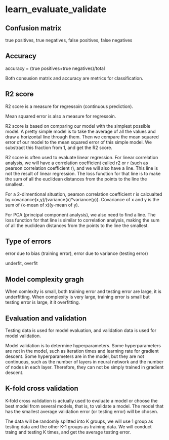 # learn_evaluate_validate

## Confusion matrix

true positives, true negatives, false positives, false negatives

## Accuracy

accuracy = (true positives+true negatives)/total

Both consusion matrix and accuracy are metrics for classification.

## R2 score

R2 score is a measure for regressoin (continuous prediction).

Mean squared error is also a measure for regressoin.

R2 score is based on comparing our model with the simplest possible model. A pretty simple model is to take the average of all the values and draw a horizontal line through them. Then we compare the mean squared error of our model to the mean squared error of this simple model. We substract this fraction from 1, and get the R2 score.

R2 score is often used to evaluate linear regression. For linear correlation analysis, we will have a correlation coefficient called r2 or r (such as pearson correlation coefficient r), and we will also have a line. This line is not the result of linear regression. The loss function for that line is to make the sum of all the euclidean distances from the points to the line the smallest. 

For a 2-dimentional situation, pearson correlation coefficient r is calcualted by covariance(x,y)/(variance(x)*variance(y)). Covariance of x and y is the sum of (x-mean of x)(y-mean of y).

For PCA (principal component analysis), we also need to find a line. The loss function for that line is similar to correlation analysis, making the sum of all the euclidean distances from the points to the line the smallest.

## Type of errors

error due to bias (training error), error due to variance (testing error)

underfit, overfit

## Model complexity gragh

When comlexity is small, both training error and testing error are large, it is underfitting. When complexity is very large, training error is small but testing error is large, it it overfitting.

## Evaluation and validation

Testing data is used for model evaluation, and validation data is used for model validation.

Model validation is to determine hyperparameters. Some hyperparameters are not in the model, such as iteration times and learning rate for gradient descent. Some hyperparameters are in the model, but they are not continuous, such as the number of layers in neural network and the number of nodes in each layer. Therefore, they can not be simply trained in gradient descent.

## K-fold cross validation

K-fold cross validation is actually used to evaluate a model or choose the best model from several models, that is, to validate a model. The model that has the smallest average validation error (or testing error) will be chosen.

The data will be randomly splitted into K groups, we will use 1 group as testing data and the other K-1 groups as training data. We will conduct traing and testing K times, and get the average testing error.
